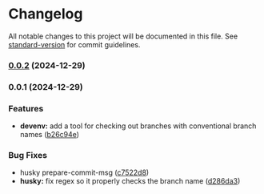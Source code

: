 # Changelog

All notable changes to this project will be documented in this file. See [standard-version](https://github.com/conventional-changelog/standard-version) for commit guidelines.

### [0.0.2](https://github.com/TheDivic/golden-ts/compare/v0.0.1...v0.0.2) (2024-12-29)

### 0.0.1 (2024-12-29)


### Features

* **devenv:** add a tool for checking out branches with conventional branch names ([b26c94e](https://github.com/TheDivic/golden-ts/commit/b26c94ea1f891e9bbb08456b03e9729abc8057e8))


### Bug Fixes

* husky prepare-commit-msg ([c7522d8](https://github.com/TheDivic/golden-ts/commit/c7522d88fcc46a58ff190fc955cb2e9c869dbe34))
* **husky:** fix regex so it properly checks the branch name ([d286da3](https://github.com/TheDivic/golden-ts/commit/d286da3da7fe0d6e603930578edd2b74691704b0))
